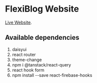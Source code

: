 # FlexiBlog Website

[Live Website]().

## Available dependencies
1. daisyui
2. react router
3. theme-change
4. npm i @tanstack/react-query
5. react hook form
6. npm install --save react-firebase-hooks 